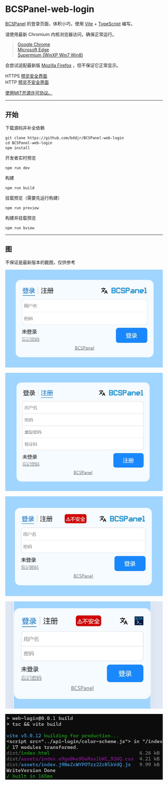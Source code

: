 # BCSPanel-web-login

[BCSPanel](https://github.com/bddjr/BCSPanel) 的登录页面，体积小巧，使用 [Vite](https://cn.vitejs.dev) + [TypeScript](https://www.typescriptlang.org) 编写。  

请使用最新 Chromium 内核浏览器访问，确保正常运行。  
> [Google Chrome](https://google.cn/chrome/)  
> [Microsoft Edge](https://www.microsoft.com/zh-cn/edge/download)  
> [Supermium (WinXP Win7 Win8)](https://win32subsystem.live/supermium/)  

会尝试适配最新版 [Mozilla Firefox](https://www.mozilla.org/zh-CN/firefox/browsers/) ，但不保证它正常显示。  

HTTPS [预览安全界面](https://bcspanel-web-login-preview.bddjr.com/web-login/)  
HTTP [预览不安全界面](http://bcspanel-web-login-preview.bddjr.com/web-login/)  

[使用MIT开源许可协议。](https://mit-license.org)  

***
## 开始

下载源码并补全依赖
```
git clone https://github.com/bddjr/BCSPanel-web-login
cd BCSPanel-web-login
npm install
```

开发者实时预览
```
npm run dev
```

构建
```
npm run build
```

挂载预览（需要先运行构建）
```
npm run preview
```

构建并挂载预览
```
npm run bview
```

***
## 图

不保证是最新版本的截图，仅供参考

![0](README/img/0.jpg)

![1](README/img/1.jpg)

![2](README/img/2.jpg)

![3](README/img/3.jpg)

![4](README/img/4.jpg)
